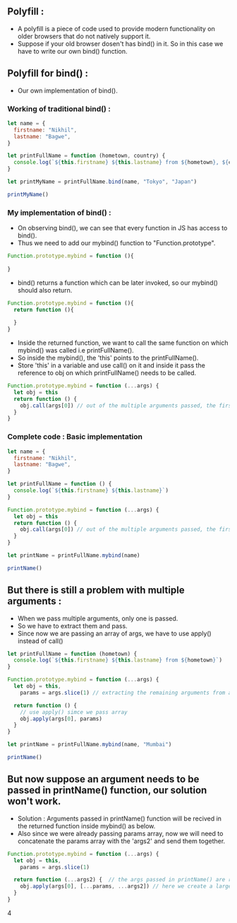 ## Polyfill :

- A polyfill is a piece of code used to provide modern functionality on older browsers that do not natively support it.
- Suppose if your old browser dosen't has bind() in it. So in this case we have to write our own bind() function.

## Polyfill for bind() :

- Our own implementation of bind().

### Working of traditional bind() :

```js
let name = {
  firstname: "Nikhil",
  lastname: "Bagwe",
}

let printFullName = function (hometown, country) {
  console.log(`${this.firstname} ${this.lastname} from ${hometown}, ${country}`)
}

let printMyName = printFullName.bind(name, "Tokyo", "Japan")

printMyName()
```

### My implementation of bind() :

- On observing bind(), we can see that every function in JS has access to bind(). 
- Thus we need to add our mybind() function to "Function.prototype".

```js
Function.prototype.mybind = function (){
  
}
```
- bind() returns a function which can be later invoked, so our mybind() should also return.

```js
Function.prototype.mybind = function (){
  return function (){
    
  }
}
```
- Inside the returned function, we want to call the same function on which mybind() was called i.e printFullName().
- So inside the mybind(), the 'this' points to the printFullName(). 
- Store 'this' in a variable and use call() on it and inside it pass the reference to obj on which printFullName() needs to be called.

```js
Function.prototype.mybind = function (...args) {
  let obj = this
  return function () {
    obj.call(args[0]) // out of the multiple arguments passed, the first one will be name of the obj.
  }
}
```

### Complete code : Basic implementation

```js
let name = {
  firstname: "Nikhil",
  lastname: "Bagwe",
}

let printFullName = function () {
  console.log(`${this.firstname} ${this.lastname}`)
}

Function.prototype.mybind = function (...args) {
  let obj = this
  return function () {
    obj.call(args[0]) // out of the multiple arguments passed, the first one will be name of the obj.
  }
}

let printName = printFullName.mybind(name)

printName()
```

## But there is still a problem with multiple arguments :

- When we pass multiple arguments, only one is passed.
- So we have to extract them and pass.
- Since now we are passing an array of args,  we have to use apply() instead of call()

```js
let printFullName = function (hometown) {
  console.log(`${this.firstname} ${this.lastname} from ${hometown}`)
}

Function.prototype.mybind = function (...args) {
  let obj = this,
    params = args.slice(1) // extracting the remaining arguments from args array and storing them in params array.

  return function () {
    // use apply() simce we pass array
    obj.apply(args[0], params)
  }
}

let printName = printFullName.mybind(name, "Mumbai")

printName()
```

## But now suppose an argument needs to be passed in printName() function, our solution won't work.

- Solution : Arguments passed in printName() function will be recived in the returned function inside mybind() as below.
- Also since we were already passing params array, now we will need to concatenate the params array with the 'args2' and send them together.

```js
Function.prototype.mybind = function (...args) {
  let obj = this,
    params = args.slice(1) 

  return function (...args2) {  // the args passed in printName() are received here.
    obj.apply(args[0], [...params, ...args2]) // here we create a larger array by concatenating 'params' and 'args2' and then sent it to apply()
  }
}
```













4
